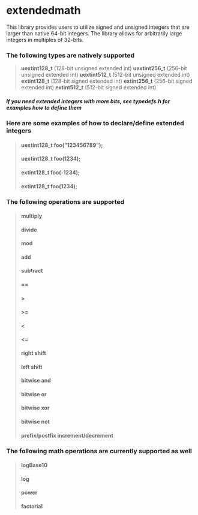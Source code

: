 # extendedmath

This library provides users to utilize signed and unsigned integers that are larger than native 64-bit integers. The library allows for arbitrarily large integers in multiples of 32-bits.

### The following types are natively supported
> **uextint128_t** (128-bit unsigned extended int)
> **uextint256_t** (256-bit unsigned extended int)
> **uextint512_t** (512-bit unsigned extended int)
> **extint128_t** (128-bit signed extended int)
> **extint256_t** (256-bit signed extended int)
> **extint512_t** (512-bit signed extended int)
##### If you need extended integers with more bits, see _typedefs.h_ for examples how to define them

### Here are some examples of how to declare/define extended integers
> #### uextint128_t foo("123456789");
> #### uextint128_t foo(1234);
> #### extint128_t foo(-1234);
> #### extint128_t foo(1234);

### The following operations are supported
> #### multiply
> #### divide
> #### mod
> #### add
> #### subtract
> #### ==
> #### >
> #### >=
> #### <
> #### <=
> #### right shift
> #### left shift
> #### bitwise and
> #### bitwise or
> #### bitwise xor
> #### bitwise not
> #### prefix/postfix increment/decrement

### The following math operations are currently supported as well
> #### logBase10
> #### log
> #### power
> #### factorial
